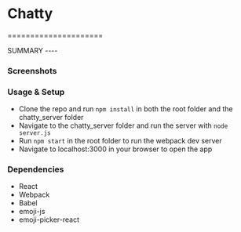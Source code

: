 # Chatty
=====================

SUMMARY ----


### Screenshots



### Usage & Setup

- Clone the repo and run `npm install` in both the root folder and the chatty_server folder
- Navigate to the chatty_server folder and run the server with `node server.js`
- Run `npm start` in the root folder to run the webpack dev server
- Navigate to localhost:3000 in your browser to open the app


### Dependencies

* React
* Webpack
* Babel
* emoji-js
* emoji-picker-react
